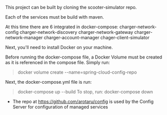 This project can be built by cloning the scooter-simulator repo.

Each of the services must be build with maven.

At this time there are 6 integrated in docker-compose: 
charger-network-config
charger-network-discovery
charger-network-gateway
charger-network-manager
charger-account-manager
chager-client-simulator

Next, you'll need to install Docker on your machine.

Before running the docker-compose file, a Docker Volume must be created as it is referenced in the compose file. Simply run:
>docker volume create --name=spring-cloud-config-repo

Next, the docker-compose.yml file is run:
>docker-compose up --build
To stop, run:
>docker-compose down

- The repo at https://github.com/arotaru/config is used by the Config Server for configuration of managed services
